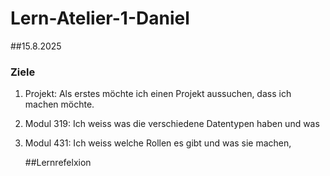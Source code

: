 # Lern-Atelier-1-Daniel


##15.8.2025

### Ziele
1. Projekt: Als erstes möchte ich einen Projekt aussuchen, dass ich machen möchte.
2. Modul 319: Ich weiss was die verschiedene Datentypen haben und was
3. Modul 431: Ich weiss welche Rollen es gibt und was sie machen,

   ##Lernrefelxion
